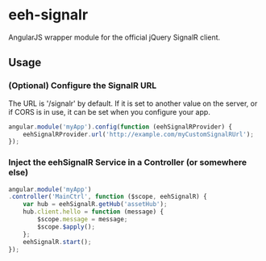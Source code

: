 # eeh-signalr
AngularJS wrapper module for the official jQuery SignalR client.

## Usage

### (Optional) Configure the SignalR URL

The URL is '/signalr' by default. 
If it is set to another value on the server, or if CORS is in use, it can be set when you configure your app.

```js
angular.module('myApp').config(function (eehSignalRProvider) {
    eehSignalRProvider.url('http://example.com/myCustomSignalRUrl');
});
```

### Inject the eehSignalR Service in a Controller (or somewhere else)

```js
angular.module('myApp')
.controller('MainCtrl', function ($scope, eehSignalR) {
    var hub = eehSignalR.getHub('assetHub');
    hub.client.hello = function (message) {
        $scope.message = message;
        $scope.$apply();
    };
    eehSignalR.start();
});
```
